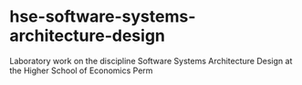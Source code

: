 # hse-software-systems-architecture-design
Laboratory work on the discipline Software Systems Architecture Design at the Higher School of Economics Perm
